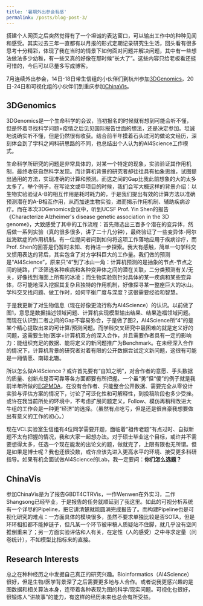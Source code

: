 ```yaml
---
title: '暑期外出参会有感'
permalink: /posts/blog-post-3/
---
```


搭建个人网页之后突然觉得有了一个坦诚的表达窗口，可以输出工作中的种种见闻和感受。其实过去三年一直都有以月报的形式定期记录研究生生活，回头看有很多思考十分精彩，体现了我在当时的情景下如何面对问题并解决问题，其中有一些想法做法多少幼稚，有一些又真的好像在那时候“长大了”。这些内容只给老板看还挺可惜的，今后可以尽量多写成博客。  

7月连续外出参会，14日-18日带生信组的小伙伴们到杭州参加[3DGenomics]( http://www.3dgenomics.org/)，20日-24日和可视化组的小伙伴们到重庆参加[ChinaVis]( https://chinavis.org/2023/)。  

## 3DGenomics

3DGenomics是一个生命科学的会议，当初报名的时候就有想到可能会听不懂，但是怀着寻找科学问题+疫情之后见见国际报告世面的想法，还是决定参加。坦诚地说确实听不懂，但是仍然很有收获。结合前半年摸着石头过河的做论文经历，深刻体会到了学科之间科研思路的不同，也总结出个人认为的AI4Science工作模式。

生命科学所研究的问题是非常具体的，对某一个特定的现象，实验验证其作用机制，最终收获自然科学发现。而计算机背景的研究者却往往具有抽象思维，试图提出通用的方法，实现准确的计算和预测。而这之间的Gap比我此前想象的大的太多太多了。举个例子，在写论文或申项目的时候，我们会写大概这样的背景介绍：以生物实验验证A-B的相互作用是耗时耗力的，于是我们提出有效的计算方法以准确预测潜在的A-B相互作用，从而加速生物实验，进而揭示作用机制、辅助疾病诊疗。而在本次3DGenomics会议中，听到UCSF Prof. Yin Shen的报告《Characterize Alzheimer's disease genetic association in the 3D genome》，大致感受了其中的工作流程：首先筛选出三百多个潜在的变异体，然后做一系列实验（真的很多很多，讲了二十几分钟），最终验证了一些变异体-阿尔兹海默症的作用机制。有一位提问者问到如何将这项工作落地应用于疾病诊疗，而Prof. Shen的回答是仍暂时未知、有待进一步探索。我大有感触，简单一句学科交叉惯用表达的背后，其实包含了对方学科巨大的工作量。我们做的预测是“AI4Science”，原来只“4”到了冰山一角：计算机预测的是抽象的节点-节点之间的链路，广泛筛选各种疾病和各种变异体之间的潜在关联，二分类预测有关/无关，好像找到海面上所有的冰凌；而生物实验则针对具体的某一疾病和某些变异体，尽可能地深入挖掘其复杂且独特的作用机制，好像探寻某一整座巨大的冰山。学科交叉找问题、做工作时，如何平衡广度与深度？这很需要经验和智慧。

于是我更新了对生物信息（现在好像更流行称为AI4Science）的认识。以前做了图1，意思是数据描述领域问题、计算机实现模型输出结果、结果造福领域问题。而现在认识到二者之间的Gap不容易弥合，于是做了图2，AI4Science所“4”的是某个精心提取出来的可计算/预测问题。而学科交叉研究中最困难的就是定义好的问题，这需要生物/医学+计算机双方的深入合作，并且需要作者具有一定的影响力：能组织充足的数据、能将定义的新问题推广为Benchmark。在未经深入合作的情况下，计算机背景的研究者对着有限的公开数据尝试定义新问题，这很有可能是一厢情愿、南辕北辙。

所以怎么做AI4Science？或许首先要有“自知之明”，对合作者的意愿、手头数据的质量、创新点是否可靠等各方面都要有所把握。一个虽“勇”但“傻”的例子就是我前半年所做的[EGPMDA](http://arxiv.org/abs/2307.07957)，在没有合作者、只能整合公开数据、需要完全从零设计实验与评估方案的情况下，讨论了可泛化性和可解释性，到投稿阶段也多少受挫。或许在我当前所处的环境中，不考虑扩展问题定义，Follow、模仿再稍稍改进大牛组的工作会是一种更“经济”的选择。（虽然有点吃亏，但是还是很自豪我想要做出有意义的工作的初心。）

现在VCL实验室生信组有4位同学需要开题，面临着“祖传老题”有点过时、自拟新题不太有把握的情况，我和大家一起想办法。对于硕士毕业这个目标，或许并不需要想得太多，任选一个现在能发的出论文的题，做就完了，上限有限也无所谓。但是如果是博士呢？我也还很没数，或许应该先进入更高水平的环境、接受更多科研指导。如果有机会面试做AI4Science的Lab，我一定要问：**你们怎么选题？**

## ChinaVis

参加ChinaVis是为了报告GBDT4CTRVis，一作Wenwen在外实习，二作Shangsong已经毕业，于是报告的任务就顺延到了我这里。如此的可视分析系统有一个详尽的Pipeline，把它讲清楚就能圆满完成报告了。而构建Pipeline也是可视化研究的难点：一方面具体的模块很多，虽然不要求单独比较是否SOTA，但是环环相扣都不能掉链子，但凡某一个环节被审稿人质疑站不住脚，就几乎没有空间推倒重来了；另一方面实验评估和人有关，在定性（人的感受）之中寻求定量（问卷统计），不如模型比指标来的直接。

## Research Interests

总之在种种经历之中发掘自己真正的研究兴趣。Bioinformatics（AI4Science）很好，但是生物/医学背景深了之后需要更多地与人合作。或者说我更感兴趣的是图数据和相关算法本身，连带着各种表现为图的科学/现实问题。可视化也很好，很锻炼人“讲故事”的能力，有这样的经历未来也总会有所受益。